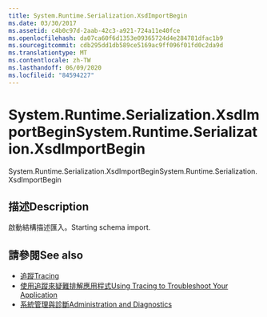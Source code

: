 ```yaml
---
title: System.Runtime.Serialization.XsdImportBegin
ms.date: 03/30/2017
ms.assetid: c4b0c97d-2aab-42c3-a921-724a11e40fce
ms.openlocfilehash: da07ca60f6d1353e09365724d4e284781dfac1b9
ms.sourcegitcommit: cdb295dd1db589ce5169ac9ff096f01fd0c2da9d
ms.translationtype: MT
ms.contentlocale: zh-TW
ms.lasthandoff: 06/09/2020
ms.locfileid: "84594227"
---
```

# <a name="systemruntimeserializationxsdimportbegin"></a><span data-ttu-id="b9f51-102">System.Runtime.Serialization.XsdImportBegin</span><span class="sxs-lookup"><span data-stu-id="b9f51-102">System.Runtime.Serialization.XsdImportBegin</span></span>
<span data-ttu-id="b9f51-103">System.Runtime.Serialization.XsdImportBegin</span><span class="sxs-lookup"><span data-stu-id="b9f51-103">System.Runtime.Serialization.XsdImportBegin</span></span>  
  
## <a name="description"></a><span data-ttu-id="b9f51-104">描述</span><span class="sxs-lookup"><span data-stu-id="b9f51-104">Description</span></span>  
 <span data-ttu-id="b9f51-105">啟動結構描述匯入。</span><span class="sxs-lookup"><span data-stu-id="b9f51-105">Starting schema import.</span></span>  
  
## <a name="see-also"></a><span data-ttu-id="b9f51-106">請參閱</span><span class="sxs-lookup"><span data-stu-id="b9f51-106">See also</span></span>

- [<span data-ttu-id="b9f51-107">追蹤</span><span class="sxs-lookup"><span data-stu-id="b9f51-107">Tracing</span></span>](index.md)
- [<span data-ttu-id="b9f51-108">使用追蹤來疑難排解應用程式</span><span class="sxs-lookup"><span data-stu-id="b9f51-108">Using Tracing to Troubleshoot Your Application</span></span>](using-tracing-to-troubleshoot-your-application.md)
- [<span data-ttu-id="b9f51-109">系統管理與診斷</span><span class="sxs-lookup"><span data-stu-id="b9f51-109">Administration and Diagnostics</span></span>](../index.md)

